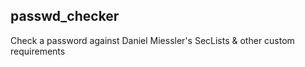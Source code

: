 
passwd_checker
--------------

Check a password against Daniel Miessler's SecLists & other custom requirements
